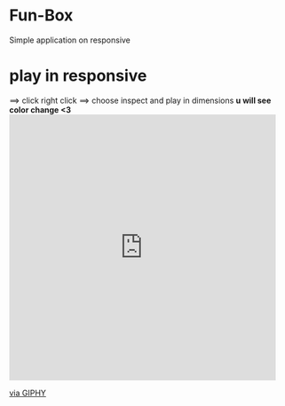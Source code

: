 # Fun-Box
Simple application on responsive 
# play in responsive
==> click right click
==> choose inspect and play in dimensions
**u will see color change <3**<iframe src="https://giphy.com/embed/3MbGVRMWnn8Oh8lh0m" width="480" height="480" frameBorder="0" class="giphy-embed" allowFullScreen></iframe><p><a href="https://giphy.com/stickers/justin-festival-spring-holi-3MbGVRMWnn8Oh8lh0m">via GIPHY</a></p>

